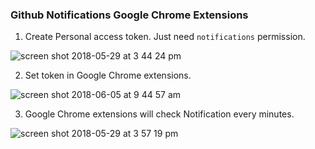 ### Github Notifications Google Chrome Extensions
1. Create Personal access token. Just need `notifications` permission.

![screen shot 2018-05-29 at 3 44 24 pm](https://user-images.githubusercontent.com/9859310/40647920-537db07a-6357-11e8-8d89-1ead96a8481b.png)

2. Set token in Google Chrome extensions.

![screen shot 2018-06-05 at 9 44 57 am](https://user-images.githubusercontent.com/9859310/40952387-464cba7e-68a5-11e8-9b71-1314b5f37437.png)

3. Google Chrome extensions will check Notification every minutes.

![screen shot 2018-05-29 at 3 57 19 pm](https://user-images.githubusercontent.com/9859310/40648605-0b96c5b0-6359-11e8-89e1-454953aa9eac.png)
